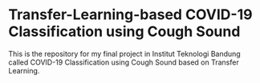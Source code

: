# Transfer-Learning-based COVID-19 Classification using Cough Sound
This is the repository for my final project in Institut Teknologi Bandung called COVID-19 Classification using Cough Sound based on Transfer Learning.
